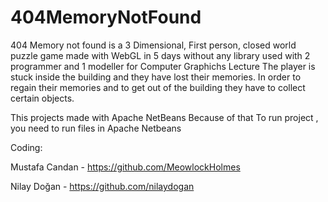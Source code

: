 # 404MemoryNotFound
404 Memory not found is a 3 Dimensional, First person, closed world
puzzle game made with WebGL in 5 days without any library used
with 2 programmer and 1 modeller for Computer Graphichs Lecture
The player is stuck inside the building and they have lost their memories.
In order to regain their memories and to get out of the building
they have to collect certain objects.


This projects made with Apache NetBeans Because of that
To run project , you need to run files in Apache Netbeans

Coding: 

Mustafa Candan - https://github.com/MeowlockHolmes

Nilay   Doğan  - https://github.com/nilaydogan
